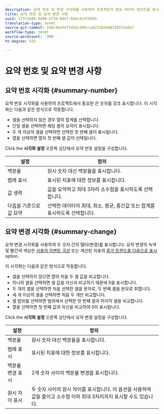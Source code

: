 ```yaml
---
description: 요약 번호 및 변경 시각화를 사용하여 프로젝트의 중요 데이터 포인트를 표시할 수 있습니다.
title: 요약 번호 및 요약 변경 사항
uuid: 177c1b89-6d98-473d-8447-6b4cdc479565
translation-type: tm+mt
source-git-commit: 158c9da54f7d5dcdd0cca6223b5d4833df53abb7
workflow-type: tm+mt
source-wordcount: '399'
ht-degree: 52%

---
```



# 요약 번호 및 요약 변경 사항

## 요약 번호 시각화 {#summary-number}

요약 번호 시각화를 사용하여 프로젝트에서 중요한 큰 숫자를 강조 표시합니다. 이 시각화는 다음과 같은 방식으로 작동합니다.

* 셀을 선택하지 않은 경우 열의 합계를 선택합니다.
* 단일 셀을 선택하면 해당 셀의 요약이 표시됩니다.
* 두 개 이상의 셀을 선택하면 선택한 첫 번째 셀이 표시됩니다.
* 열을 선택하면 열의 첫 번째 셀 값이 선택됩니다.

Click the **시각화 설정** 오른쪽 상단에서 요약 번호 설정을 구성합니다.

| 설정 | 정의 |
|--- |--- |
| 백분율 | 원시 숫자 대신 백분율을 표시합니다. |
| 범례 표시 | 표시된 지표에 대한 정보를 표시합니다. |
| 값 생략 | 값을 요약하고 최대 3자리 소수점을 표시하도록 선택합니다. |
| 다음을 기준으로 값 요약 | 선택한 데이터의 최대, 최소, 평균, 중간값 또는 합계를 표시하도록 선택합니다. |

## 요약 변경 시각화 {#summary-change}

요약 변경 시각화를 사용하여 두 숫자 간의 델타(변경)를 표시합니다. 요약 변경의 녹색 및 빨간색 색상은 [사용자 이벤트 극성](https://docs.adobe.com/content/help/ko-KR/analytics/admin/admin-tools/success-events/success-event.html) 또는 계산된 지표의 [증가 트렌드를 다음으로 표시](https://docs.adobe.com/content/help/ko-KR/analytics/components/calculated-metrics/calcmetric-workflow/cm-build-metrics.html) option.

이 시각화는 다음과 같은 방식으로 작동합니다.

* 셀을 선택하지 않으면 열의 처음 두 셀 값을 비교합니다.
* 하나의 셀을 선택하면 셀 값을 자신과 비교하기 때문에 0을 표시합니다.
* 두 개의 셀을 선택하면 처음 선택한 셀을 분자로, 두 번째 셀을 분모로 취합니다.
* 세 개 이상의 셀을 선택하면 처음 두 개만 비교합니다.
* 셀 범위를 선택하면 범위에서 선택한 첫 번째 셀과 마지막 셀을 비교합니다.
* 열을 선택하면 첫 번째 값과 자신을 비교하여 0이 표시됩니다.

Click the **시각화 설정** 오른쪽 상단에서 요약 변경 설정을 구성합니다.

| 설정 | 정의 |
|--- |--- |
| 백분율 | 원시 숫자 대신 백분율을 표시합니다. |
| 범례 표시 | 표시된 지표에 대한 정보를 표시합니다. |
| 백분율 변경 표시 | 2개 숫자 사이의 백분율 변경을 표시합니다. |
| 원시 차이 표시 | 두 숫자 사이의 원시 차이를 표시합니다. 이 옵션을 사용하여 값을 줄이고 소수점 이하 최대 3자리까지 표시할 수도 있습니다. |
